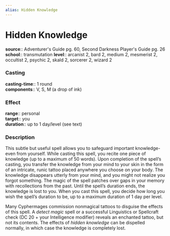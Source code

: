 ```yaml
---
alias: Hidden Knowledge
---
```


# Hidden Knowledge 

**source**:: Adventurer's Guide pg. 60, Second Darkness Player's Guide pg. 26  
**school**:: transmutation
**level**:: arcanist 2, bard 2, medium 2, mesmerist 2, occultist 2, psychic 2, skald 2, sorcerer 2, wizard 2

### Casting 

**casting-time**:: 1 round  
**components**:: V, S, M (a drop of ink)

### Effect 

**range**:: personal  
**target**:: you  
**duration**:: up to 1 day/level (see text)

### Description 

This subtle but useful spell allows you to safeguard important knowledge-even from yourself. While casting this spell, you recite one piece of knowledge (up to a maximum of 50 words). Upon completion of the spell’s casting, you transfer the knowledge from your mind to your skin in the form of an intricate, runic tattoo placed anywhere you choose on your body. The knowledge disappears utterly from your mind, and you might not realize you forgot something. The magic of the spell patches over gaps in your memory with recollections from the past. Until the spell’s duration ends, the knowledge is lost to you. When you cast this spell, you decide how long you wish the spell’s duration to be, up to a maximum duration of 1 day per level.  
  
Many Cyphermages commission nonmagical tattoos to disguise the effects of this spell. A *detect magic* spell or a successful Linguistics or Spellcraft check (DC 20 + your Intelligence modifier) reveals an enchanted tattoo, but not its contents. The effects of *hidden knowledge* can be dispelled normally, in which case the knowledge is completely lost.
